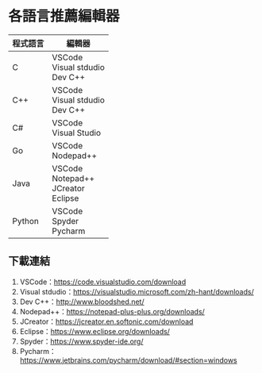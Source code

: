 # 各語言推薦編輯器

| 程式語言 | 編輯器 | 
| ------- | -----  |
| C       | VSCode<br />Visual stdudio<br />Dev C++<br /> | 
| C++     | VSCode<br />Visual stdudio<br />Dev C++<br /> | 
| C#      | VSCode<br />Visual Studio | 
| Go      | VSCode<br />Nodepad++ | 
| Java    | VSCode<br />Notepad++<br />JCreator<br />Eclipse<br /> | 
| Python  | VSCode<br />Spyder<br />Pycharm<br /> | 

## 下載連結

1. VSCode：https://code.visualstudio.com/download
2. Visual stdudio：https://visualstudio.microsoft.com/zh-hant/downloads/
3. Dev C++：http://www.bloodshed.net/
4. Nodepad++：https://notepad-plus-plus.org/downloads/
5. JCreator：https://jcreator.en.softonic.com/download
6. Eclipse：https://www.eclipse.org/downloads/
7. Spyder：https://www.spyder-ide.org/
8. Pycharm：https://www.jetbrains.com/pycharm/download/#section=windows